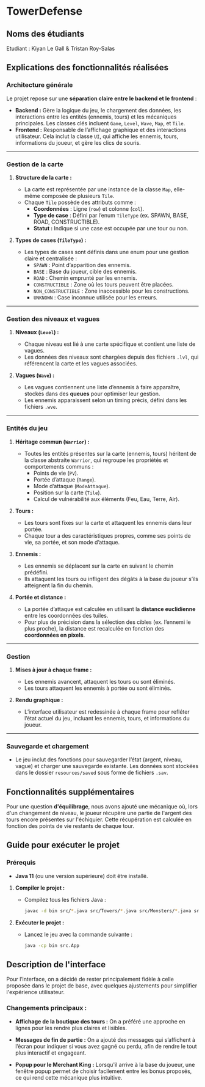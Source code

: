 # TowerDefense

## Noms des étudiants
Etudiant : Kiyan Le Gall & Tristan Roy-Salas

## Explications des fonctionnalités réalisées

### Architecture générale

Le projet repose sur une **séparation claire entre le backend et le frontend** :
- **Backend :** Gère la logique du jeu, le chargement des données, les interactions entre les entités (ennemis, tours) et les mécaniques principales. Les classes clés incluent `Game`, `Level`, `Wave`, `Map`, et `Tile`.
- **Frontend :** Responsable de l’affichage graphique et des interactions utilisateur. Cela inclut la classe `UI`, qui affiche les ennemis, tours, informations du joueur, et gère les clics de souris.

---

### Gestion de la carte

1. **Structure de la carte :**
   - La carte est représentée par une instance de la classe `Map`, elle-même composée de plusieurs `Tile`.
   - Chaque `Tile` possède des attributs comme :
     - **Coordonnées** : Ligne (`row`) et colonne (`col`).
     - **Type de case** : Défini par l’enum `TileType` (ex. SPAWN, BASE, ROAD, CONSTRUCTIBLE).
     - **Statut :** Indique si une case est occupée par une tour ou non.

2. **Types de cases (`TileType`) :**
   - Les types de cases sont définis dans une enum pour une gestion claire et centralisée :
     - `SPAWN` : Point d’apparition des ennemis.
     - `BASE` : Base du joueur, cible des ennemis.
     - `ROAD` : Chemin emprunté par les ennemis.
     - `CONSTRUCTIBLE` : Zone où les tours peuvent être placées.
     - `NON_CONSTRUCTIBLE` : Zone inaccessible pour les constructions.
     - `UNKNOWN` : Case inconnue utilisée pour les erreurs.

---

### Gestion des niveaux et vagues

1. **Niveaux (`Level`) :**
   - Chaque niveau est lié à une carte spécifique et contient une liste de vagues.
   - Les données des niveaux sont chargées depuis des fichiers `.lvl`, qui référencent la carte et les vagues associées.

2. **Vagues (`Wave`) :**
   - Les vagues contiennent une liste d’ennemis à faire apparaître, stockés dans des **queues** pour optimiser leur gestion.
   - Les ennemis apparaissent selon un timing précis, défini dans les fichiers `.wve`.

---

### Entités du jeu

1. **Héritage commun (`Warrior`) :**
   - Toutes les entités présentes sur la carte (ennemis, tours) héritent de la classe abstraite `Warrior`, qui regroupe les propriétés et comportements communs :
     - Points de vie (`PV`).
     - Portée d’attaque (`Range`).
     - Mode d’attaque (`ModeAttaque`).
     - Position sur la carte (`Tile`).
     - Calcul de vulnérabilité aux éléments (Feu, Eau, Terre, Air).

2. **Tours :**
   - Les tours sont fixes sur la carte et attaquent les ennemis dans leur portée.
   - Chaque tour a des caractéristiques propres, comme ses points de vie, sa portée, et son mode d’attaque.

3. **Ennemis :**
   - Les ennemis se déplacent sur la carte en suivant le chemin prédéfini.
   - Ils attaquent les tours ou infligent des dégâts à la base du joueur s’ils atteignent la fin du chemin.

4. **Portée et distance :**
   - La portée d’attaque est calculée en utilisant la **distance euclidienne** entre les coordonnées des tuiles.
   - Pour plus de précision dans la sélection des cibles (ex. l’ennemi le plus proche), la distance est recalculée en fonction des **coordonnées en pixels**.

---

### Gestion 

1. **Mises à jour à chaque frame :**
   - Les ennemis avancent, attaquent les tours ou sont éliminés.
   - Les tours attaquent les ennemis à portée ou sont éliminés.

2. **Rendu graphique :**
   - L’interface utilisateur est redessinée à chaque frame pour refléter l’état actuel du jeu, incluant les ennemis, tours, et informations du joueur.

---

### Sauvegarde et chargement

- Le jeu inclut des fonctions pour sauvegarder l’état (argent, niveau, vague) et charger une sauvegarde existante. Les données sont stockées dans le dossier `resources/saved` sous forme de fichiers `.sav`.


## Fonctionnalités supplémentaires
Pour une question **d'équilibrage**, nous avons ajouté une mécanique où, lors d'un changement de niveau, le joueur récupère une partie de l'argent des tours encore présentes sur l'échiquier. Cette récupération est calculée en fonction des points de vie restants de chaque tour.

## Guide pour exécuter le projet


### Prérequis
- **Java 11** (ou une version supérieure) doit être installé.


1. **Compiler le projet :**
   - Compilez tous les fichiers Java :
     ```bash
     javac -d bin src/*.java src/Towers/*.java src/Monsters/*.java src/libraries/*.java
     ```

2. **Exécuter le projet :**
   - Lancez le jeu avec la commande suivante :
     ```bash
     java -cp bin src.App
     ```


## Description de l'interface

Pour l’interface, on a décidé de rester principalement fidèle à celle proposée dans le projet de base, avec quelques ajustements pour simplifier l'expérience utilisateur.

### Changements principaux :
- **Affichage de la boutique des tours :** On a préféré une approche en lignes pour les rendre plus claires et lisibles. 

- **Messages de fin de partie :** On a ajouté des messages qui s’affichent à l’écran pour indiquer si vous avez gagné ou perdu, afin de rendre le tout plus interactif et engageant.

- **Popup pour le Merchant King :** Lorsqu'il arrive à la base du joueur, une fenêtre popup  permet de choisir facilement entre les bonus proposés, ce qui rend cette mécanique plus intuitive.

